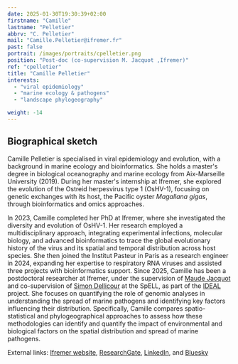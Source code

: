 ```yaml
---
date: 2025-01-30T19:30:39+02:00
firstname: "Camille"
lastname: "Pelletier"
abbrv: "C. Pelletier"
mail: "Camille.Pelletier@ifremer.fr"
past: false
portrait: /images/portraits/cpelletier.png
position: "Post-doc (co-supervision M. Jacquot ,Ifremer)"
ref: "cpelletier"
title: "Camille Pelletier"
interests:
  - "viral epidemiology"
  - "marine ecology & pathogens"
  - "landscape phylogeography"

weight: -14
---
```


## Biographical sketch

Camille Pelletier is specialised in viral epidemiology and evolution, with a background in marine ecology and bioinformatics. She holds a master's degree in biological oceanography and marine ecology from Aix-Marseille University (2019). During her master's internship at Ifremer, she explored the evolution of the Ostreid herpesvirus type 1 (OsHV-1), focusing on genetic exchanges with its host, the Pacific oyster *Magallana gigas*, through bioinformatics and omics approaches. 

In 2023, Camille completed her PhD at Ifremer, where she investigated the diversity and evolution of OsHV-1. Her research employed a multidisciplinary approach, integrating experimental infections, molecular biology, and advanced bioinformatics to trace the global evolutionary history of the virus and its spatial and temporal distribution across host species. She then joined the Institut Pasteur in Paris as a research engineer in 2024, expanding her expertise to respiratory RNA viruses and assisted three projects with bioinformatics support. Since 2025, Camille has been a postdoctoral researcher at Ifremer, under the supervision of [Maude Jacquot](https://annuaire.ifremer.fr/cv/27588/) and co-supervision of [Simon Dellicour](https://spell.ulb.be/person/simon-dellicour/) at the SpELL, as part of the [IDEAL](https://asim.ifremer.fr/Projets/Projets-en-cours/IDEAL-2024-2027) project. She focuses on quantifying the role of genomic analyses in understanding the spread of marine pathogens and identifying key factors influencing their distribution. Specifically, Camille compares spatio-statistical and phylogeographical approaches to assess how these methodologies can identify and quantify the impact of environmental and biological factors on the spatial distribution and spread of marine pathogens.

External links: [Ifremer website](https://annuaire.ifremer.fr/cv/23970/), [ResearchGate](https://www.researchgate.net/profile/Camille-Pelletier-3), [LinkedIn](https://www.linkedin.com/in/camille-pelletier-43878a174/), and [Bluesky](https://bsky.app/profile/camille-pelletier.bsky.social)
